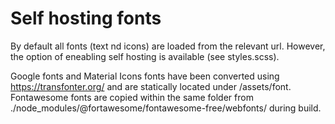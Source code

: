 # Self hosting fonts

By default all fonts (text nd icons) are loaded from the relevant url. However, the option of eneabling self hosting is available (see styles.scss).

Google fonts and Material Icons fonts have been converted using https://transfonter.org/ and are statically located under /assets/font. Fontawesome fonts are copied within the same folder from ./node_modules/@fortawesome/fontawesome-free/webfonts/ during build.